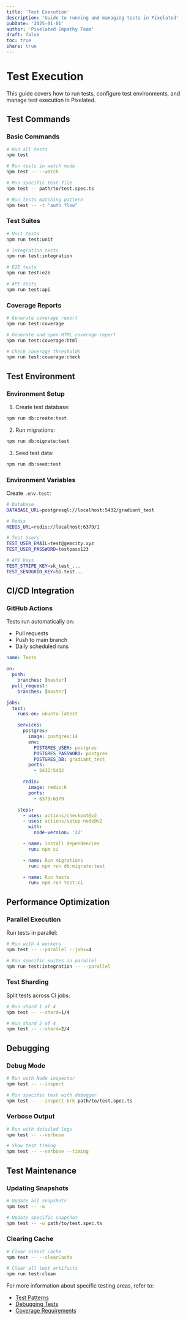 ```yaml
---
title: 'Test Execution'
description: 'Guide to running and managing tests in Pixelated'
pubDate: '2025-01-01'
author: 'Pixelated Empathy Team'
draft: false
toc: true
share: true
---
```


# Test Execution

This guide covers how to run tests, configure test environments, and manage test execution in Pixelated.

## Test Commands

### Basic Commands

```bash
# Run all tests
npm test

# Run tests in watch mode
npm test -- --watch

# Run specific test file
npm test -- path/to/test.spec.ts

# Run tests matching pattern
npm test -- -t "auth flow"
```

### Test Suites

```bash
# Unit tests
npm run test:unit

# Integration tests
npm run test:integration

# E2E tests
npm run test:e2e

# API tests
npm run test:api
```

### Coverage Reports

```bash
# Generate coverage report
npm run test:coverage

# Generate and open HTML coverage report
npm run test:coverage:html

# Check coverage thresholds
npm run test:coverage:check
```

## Test Environment

### Environment Setup

1. Create test database:

```bash
npm run db:create:test
```

2. Run migrations:

```bash
npm run db:migrate:test
```

3. Seed test data:

```bash
npm run db:seed:test
```

### Environment Variables

Create `.env.test`:

```bash
# Database
DATABASE_URL=postgresql://localhost:5432/gradiant_test

# Redis
REDIS_URL=redis://localhost:6379/1

# Test Users
TEST_USER_EMAIL=test@gemcity.xyz
TEST_USER_PASSWORD=testpass123

# API Keys
TEST_STRIPE_KEY=sk_test_...
TEST_SENDGRID_KEY=SG.test...
```

## CI/CD Integration

### GitHub Actions

Tests run automatically on:

- Pull requests
- Push to main branch
- Daily scheduled runs

```yaml
name: Tests

on:
  push:
    branches: [master]
  pull_request:
    branches: [master]

jobs:
  test:
    runs-on: ubuntu-latest

    services:
      postgres:
        image: postgres:14
        env:
          POSTGRES_USER: postgres
          POSTGRES_PASSWORD: postgres
          POSTGRES_DB: gradiant_test
        ports:
          - 5432:5432

      redis:
        image: redis:6
        ports:
          - 6379:6379

    steps:
      - uses: actions/checkout@v2
      - uses: actions/setup-node@v2
        with:
          node-version: '22'

      - name: Install dependencies
        run: npm ci

      - name: Run migrations
        run: npm run db:migrate:test

      - name: Run tests
        run: npm run test:ci
```

## Performance Optimization

### Parallel Execution

Run tests in parallel:

```bash
# Run with 4 workers
npm test -- --parallel --jobs=4

# Run specific suites in parallel
npm run test:integration -- --parallel
```

### Test Sharding

Split tests across CI jobs:

```bash
# Run shard 1 of 4
npm test -- --shard=1/4

# Run shard 2 of 4
npm test -- --shard=2/4
```

## Debugging

### Debug Mode

```bash
# Run with Node inspector
npm test -- --inspect

# Run specific test with debugger
npm test -- --inspect-brk path/to/test.spec.ts
```

### Verbose Output

```bash
# Run with detailed logs
npm test -- --verbose

# Show test timing
npm test -- --verbose --timing
```

## Test Maintenance

### Updating Snapshots

```bash
# Update all snapshots
npm test -- -u

# Update specific snapshot
npm test -- -u path/to/test.spec.ts
```

### Clearing Cache

```bash
# Clear Vitest cache
npm test -- --clearCache

# Clear all test artifacts
npm run test:clean
```

For more information about specific testing areas, refer to:

- [Test Patterns](/testing/patterns)
- [Debugging Tests](/testing/debugging)
- [Coverage Requirements](/testing/coverage)

```

```
